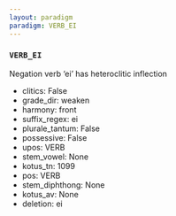 ```yaml
---
layout: paradigm
paradigm: VERB_EI
---
```

### ` VERB_EI `

Negation verb ‘ei’ has heteroclitic inflection
* clitics: False
* grade_dir: weaken
* harmony: front
* suffix_regex: ei
* plurale_tantum: False
* possessive: False
* upos: VERB
* stem_vowel: None
* kotus_tn: 1099
* pos: VERB
* stem_diphthong: None
* kotus_av: None
* deletion: ei
